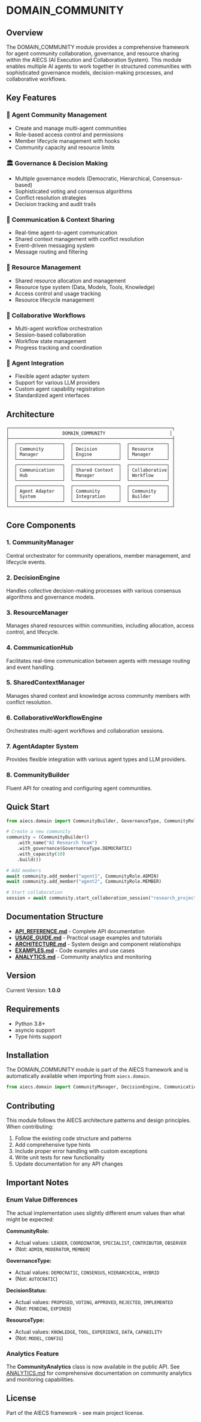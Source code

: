 # DOMAIN_COMMUNITY

## Overview

The DOMAIN_COMMUNITY module provides a comprehensive framework for agent community collaboration, governance, and resource sharing within the AIECS (AI Execution and Collaboration System). This module enables multiple AI agents to work together in structured communities with sophisticated governance models, decision-making processes, and collaborative workflows.

## Key Features

### 🤝 **Agent Community Management**
- Create and manage multi-agent communities
- Role-based access control and permissions
- Member lifecycle management with hooks
- Community capacity and resource limits

### 🏛️ **Governance & Decision Making**
- Multiple governance models (Democratic, Hierarchical, Consensus-based)
- Sophisticated voting and consensus algorithms
- Conflict resolution strategies
- Decision tracking and audit trails

### 💬 **Communication & Context Sharing**
- Real-time agent-to-agent communication
- Shared context management with conflict resolution
- Event-driven messaging system
- Message routing and filtering

### 🔧 **Resource Management**
- Shared resource allocation and management
- Resource type system (Data, Models, Tools, Knowledge)
- Access control and usage tracking
- Resource lifecycle management

### 🔄 **Collaborative Workflows**
- Multi-agent workflow orchestration
- Session-based collaboration
- Workflow state management
- Progress tracking and coordination

### 🔌 **Agent Integration**
- Flexible agent adapter system
- Support for various LLM providers
- Custom agent capability registration
- Standardized agent interfaces

## Architecture

```
┌─────────────────────────────────────────────────────────────┐
│                    DOMAIN_COMMUNITY                        │
├─────────────────────────────────────────────────────────────┤
│  ┌─────────────────┐  ┌─────────────────┐  ┌──────────────┐ │
│  │ Community       │  │ Decision        │  │ Resource     │ │
│  │ Manager         │  │ Engine          │  │ Manager      │ │
│  └─────────────────┘  └─────────────────┘  └──────────────┘ │
│  ┌─────────────────┐  ┌─────────────────┐  ┌──────────────┐ │
│  │ Communication   │  │ Shared Context  │  │ Collaborative│ │
│  │ Hub             │  │ Manager         │  │ Workflow     │ │
│  └─────────────────┘  └─────────────────┘  └──────────────┘ │
│  ┌─────────────────┐  ┌─────────────────┐  ┌──────────────┐ │
│  │ Agent Adapter   │  │ Community       │  │ Community    │ │
│  │ System          │  │ Integration     │  │ Builder      │ │
│  └─────────────────┘  └─────────────────┘  └──────────────┘ │
└─────────────────────────────────────────────────────────────┘
```

## Core Components

### 1. **CommunityManager**
Central orchestrator for community operations, member management, and lifecycle events.

### 2. **DecisionEngine**
Handles collective decision-making processes with various consensus algorithms and governance models.

### 3. **ResourceManager**
Manages shared resources within communities, including allocation, access control, and lifecycle.

### 4. **CommunicationHub**
Facilitates real-time communication between agents with message routing and event handling.

### 5. **SharedContextManager**
Manages shared context and knowledge across community members with conflict resolution.

### 6. **CollaborativeWorkflowEngine**
Orchestrates multi-agent workflows and collaboration sessions.

### 7. **AgentAdapter System**
Provides flexible integration with various agent types and LLM providers.

### 8. **CommunityBuilder**
Fluent API for creating and configuring agent communities.

## Quick Start

```python
from aiecs.domain import CommunityBuilder, GovernanceType, CommunityRole

# Create a new community
community = (CommunityBuilder()
    .with_name("AI Research Team")
    .with_governance(GovernanceType.DEMOCRATIC)
    .with_capacity(10)
    .build())

# Add members
await community.add_member("agent1", CommunityRole.ADMIN)
await community.add_member("agent2", CommunityRole.MEMBER)

# Start collaboration
session = await community.start_collaboration_session("research_project")
```

## Documentation Structure

- **[API_REFERENCE.md](./API_REFERENCE.md)** - Complete API documentation
- **[USAGE_GUIDE.md](./USAGE_GUIDE.md)** - Practical usage examples and tutorials
- **[ARCHITECTURE.md](./ARCHITECTURE.md)** - System design and component relationships
- **[EXAMPLES.md](./EXAMPLES.md)** - Code examples and use cases
- **[ANALYTICS.md](./ANALYTICS.md)** - Community analytics and monitoring

## Version

Current Version: **1.0.0**

## Requirements

- Python 3.8+
- asyncio support
- Type hints support

## Installation

The DOMAIN_COMMUNITY module is part of the AIECS framework and is automatically available when importing from `aiecs.domain`.

```python
from aiecs.domain import CommunityManager, DecisionEngine, CommunicationHub
```

## Contributing

This module follows the AIECS architecture patterns and design principles. When contributing:

1. Follow the existing code structure and patterns
2. Add comprehensive type hints
3. Include proper error handling with custom exceptions
4. Write unit tests for new functionality
5. Update documentation for any API changes

## Important Notes

### Enum Value Differences

The actual implementation uses slightly different enum values than what might be expected:

**CommunityRole:**
- Actual values: `LEADER`, `COORDINATOR`, `SPECIALIST`, `CONTRIBUTOR`, `OBSERVER`
- (Not: `ADMIN`, `MODERATOR`, `MEMBER`)

**GovernanceType:**
- Actual values: `DEMOCRATIC`, `CONSENSUS`, `HIERARCHICAL`, `HYBRID`
- (Not: `AUTOCRATIC`)

**DecisionStatus:**
- Actual values: `PROPOSED`, `VOTING`, `APPROVED`, `REJECTED`, `IMPLEMENTED`
- (Not: `PENDING`, `EXPIRED`)

**ResourceType:**
- Actual values: `KNOWLEDGE`, `TOOL`, `EXPERIENCE`, `DATA`, `CAPABILITY`
- (Not: `MODEL`, `CONFIG`)

### Analytics Feature

The **CommunityAnalytics** class is now available in the public API. See [ANALYTICS.md](./ANALYTICS.md) for comprehensive documentation on community analytics and monitoring capabilities.

## License

Part of the AIECS framework - see main project license.
